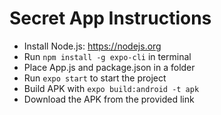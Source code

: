 # Secret App Instructions
- Install Node.js: https://nodejs.org
- Run `npm install -g expo-cli` in terminal
- Place App.js and package.json in a folder
- Run `expo start` to start the project
- Build APK with `expo build:android -t apk`
- Download the APK from the provided link
